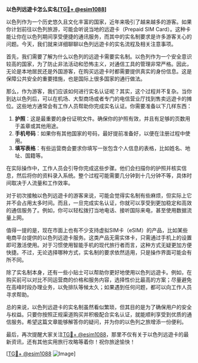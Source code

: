 **以色列远遊卡怎么实名[[TG💪+ @esim1088](https://t.me/s/esim1088)]**

以色列作为一个历史悠久且文化丰富的国家，近年来吸引了越来越多的游客。如果你计划前往以色列旅游，可能会听说当地的远遊卡（Prepaid SIM Card）。这种卡能让你在以色列期间享受便捷的通讯服务，而其中的实名制要求是许多游客关心的问题。今天，我们就来详细聊聊以色列远遊卡的实名流程及相关注意事项。

首先，我们需要了解为什么以色列的远遊卡需要实名制。以色列作为一个安全意识较高的国家，为了防止非法活动和恐怖主义，对通信工具的管理非常严格。因此，无论是本地居民还是外国游客，在购买远遊卡时都需要提供真实的身份信息。这是保障公共安全的重要措施，也是国际上很多国家的通行做法。

那么，作为游客，我们应该如何进行实名认证呢？其实，这个过程并不复杂。当你到达以色列后，可以在机场、大型商场或者专门的电信营业厅找到售卖远遊卡的摊位。这些地方通常会有工作人员帮助你完成实名认证。你需要准备以下几样东西：

1. **护照**：这是最重要的身份证明文件。确保你的护照有效，并且有足够的页数用于盖章或其他用途。
2. **手机号码**：如果你有其他国家的号码，最好提前准备好，以便在注册过程中使用。
3. **填写表格**：有些运营商会要求你填写一张包含个人信息的表格，比如姓名、地址、国籍等。

在实际操作中，工作人员会引导你完成这些步骤。他们会扫描你的护照并核实信息，然后将你的资料录入系统。整个过程可能需要几分钟到十几分钟不等，具体时间取决于人流量和工作效率。

对于初次接触以色列远遊卡的游客来说，可能会觉得实名制有些麻烦，但实际上它并不会占用太多时间。而且，一旦完成实名认证，你就可以享受到更加稳定和高效的通信服务了。例如，你可以轻松拨打当地电话、接听国际来电，甚至使用数据流量上网。

值得一提的是，现在市面上也有不少支持虚拟SIM卡（eSIM）的产品，比如某些电商平台提供的以色列远遊卡服务。这类产品无需实体卡，只需通过手机上的设置即可激活使用。对于习惯使用智能手机的现代旅行者而言，这种方式无疑更加方便快捷。不过，无论选择哪种方式，实名制的要求依然适用，只是操作界面可能会有所不同。

除了实名制本身，还有一些小贴士可以帮助你更好地使用以色列远遊卡。例如，在购买前可以对比不同运营商的价格和服务内容，选择性价比最高的方案；尽量避免在高峰时段办理业务，以免排队等候太久；如果遇到任何问题，都可以向工作人员寻求帮助。

总的来说，以色列远遊卡的实名制虽然看似繁琐，但其目的是为了确保用户的安全与权益。只要你按照正规渠道购买并积极配合实名认证，就能顺利享受到优质的通信服务。希望这篇文章能够解答你的疑问，并为你的以色列之旅增添一份便利。

最后，再次提醒大家关注[TG💪+ @esim1088](https://t.me/s/esim1088)，那里不仅有关于以色列远遊卡的最新资讯，还有其他实用旅行攻略等着你！祝你旅途愉快！

[[TG💪+ @esim1088](https://t.me/s/esim1088) ![Image](https://i.postimg.cc/4NQfJmqS/Snipaste-2025-05-13-00-14-12.png)]
